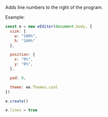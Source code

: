 Adds line numbers to the right of the program.

Example:
```js
const e = new eEditor(document.body, {
  size: {
    w: "100%",
    h: "100%"
  },

  position: {
    x: "0%",
    y: "0%",
  },

  pad: 0,

  theme: ee.Themes.cool
})

e.create()

e.lines = true
```
